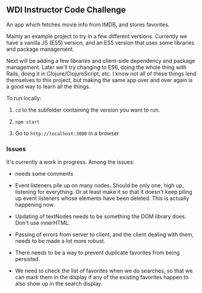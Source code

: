 ## WDI Instructor Code Challenge

An app which fetches movie info from IMDB, and stores favorites.

Mainly an example project to try in a few different versions. Currently we have a vanilla JS (ES5) version, and an ES5 version that uses some libraries and package management.

Next will be adding a few libraries and client-side dependency and package management. Later we'll try changing to ES6, doing the whole thing with Rails, doing it in Clojure/ClojureScript, etc. I know not all of these things lend themselves to this project, but making the same app over and over again is a good way to learn all the things.

To run locally:

1. `cd` to the subfolder containing the version you want to run.

2. `npm start`

3. Go to `http://localhost:3000` in a browser

### Issues ###

It's currently a work in progress. Among the issues:


- needs some comments

- Event listeners pile up on many nodes. Should be only one, high up, listening for everything. Or at least make it so that it doesn't keep piling up event listeners whose elements have been deleted. This is actually happening now.

- Updating of textNodes needs to be something the DOM library does. Don't use innerHTML.

- Passing of errors from server to client, and the client dealing with them, needs to be made a lot more robust.

- There needs to be a way to prevent duplicate favorites from being persisted.

- We need to check the list of favorites when we do searches, so that we can mark them in the display if any of the existing favorites happen to also show up in the search display.

